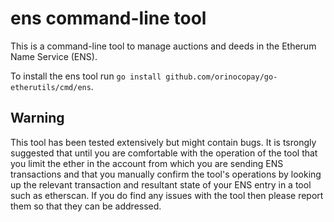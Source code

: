 # ens command-line tool

This is a command-line tool to manage auctions and deeds in the Etherum Name Service (ENS).

To install the ens tool run `go install github.com/orinocopay/go-etherutils/cmd/ens`.

## Warning

This tool has been tested extensively but might contain bugs.  It is tsrongly suggested that until you are comfortable with the operation of the tool that you limit the ether in the account from which you are sending ENS transactions and that you manually confirm the tool's operations by looking up the relevant transaction and resultant state of your ENS entry in a tool such as etherscan.  If you do find any issues with the tool then please report them so that they can be addressed.
